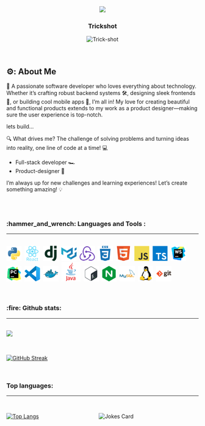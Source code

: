 <div id="header" align="center">
  <img src="https://media.giphy.com/media/l0HlTy9x8FZo0XO1i/giphy.gif?cid=790b7611oouk4plnzfptw8te7rxrkuu2aow7yqmrkg021oyg&ep=v1_gifs_search&rid=giphy.gif&ct=g" width="300"/>
<h3>Trickshot </h3>
  <img src="https://komarev.com/ghpvc/?username=Trick-shot&label=Profile%20views&color=0e75b6&style=flat" alt="Trick-shot" /> 
</div>
<br/>
<br/>
<h2>⚙️: About Me</h2>
<p>👋 A passionate software developer who loves everything about technology. Whether it’s crafting robust backend systems 🛠️, designing sleek frontends 🎨, or building cool mobile apps 📱, I’m all in! My love for creating beautiful and functional products extends to my work as a product designer—making sure the user experience is top-notch.

lets build...

🔍 What drives me? The challenge of solving problems and turning ideas into reality, one line of code at a time! 💻<br>
<ul>
  <li>Full-stack developer 🏎️</li>
  <li>Product-designer 🎨</li>
</ul>

I’m always up for new challenges and learning experiences! Let’s create something amazing!  💡</p>
<br/>
<br/>
<h3 align="left">:hammer_and_wrench: Languages and Tools :</h3>
<hr/>
<br/>
  <div>
  <img src="https://github.com/devicons/devicon/blob/master/icons/python/python-original.svg" title="python" alt="python" width="40" height="40"/>&nbsp;
  <img src="https://github.com/devicons/devicon/blob/master/icons/react/react-original-wordmark.svg" title="React" alt="React" width="40" height="40"/>&nbsp;
  <img src="https://github.com/devicons/devicon/blob/master/icons/django/django-plain.svg" title="django" alt="django" width="40" height="40"/>&nbsp;
  <img src="https://github.com/devicons/devicon/blob/master/icons/materialui/materialui-original.svg" title="Material UI" alt="Material UI" width="40" height="40"/>&nbsp;
  <img src="https://github.com/devicons/devicon/blob/master/icons/redux/redux-original.svg" title="Redux" alt="Redux " width="40" height="40"/>&nbsp;
  <img src="https://github.com/devicons/devicon/blob/master/icons/css3/css3-plain-wordmark.svg"  title="CSS3" alt="CSS" width="40" height="40"/>&nbsp;
  <img src="https://github.com/devicons/devicon/blob/master/icons/html5/html5-original.svg" title="HTML5" alt="HTML" width="40" height="40"/>&nbsp;
  <img src="https://github.com/devicons/devicon/blob/master/icons/javascript/javascript-original.svg" title="JavaScript" alt="JavaScript" width="40" height="40"/>&nbsp;  
  <img src="https://github.com/devicons/devicon/blob/master/icons/typescript/typescript-original.svg" title="typescript" alt="typescript" width="40" height="40"/>&nbsp;
  <img src="https://github.com/devicons/devicon/blob/master/icons/webstorm/webstorm-original.svg" title="django-rest-framework" alt="django-rest-framework" width="40" height="40"/>&nbsp;
     <img src="https://github.com/devicons/devicon/blob/master/icons/pycharm/pycharm-original.svg?short_path=17fee95" title="pycharm" alt="pycharm" width="40" height="40"/>&nbsp;
  <img src="https://github.com/devicons/devicon/blob/master/icons/vscode/vscode-original.svg" title="vscode" alt="vscode" width="40" height="40"/>&nbsp;
  <img src="https://github.com/devicons/devicon/blob/master/icons/docker/docker-original.svg" title="docker"  alt="docker" width="40" height="40"/>&nbsp;
  <img src="https://github.com/devicons/devicon/blob/master/icons/java/java-original-wordmark.svg" title="Java"  alt="Java" width="50" height="50"/>&nbsp;
  <img src="https://github.com/devicons/devicon/blob/master/icons/bash/bash-original.svg" title="Bash"  alt="Bash" width="40" height="40"/>&nbsp;
  <img src="https://github.com/devicons/devicon/blob/master/icons/nginx/nginx-original.svg" title="Nginx"  alt="Nginx" width="40" height="40"/>&nbsp;
  <img src="https://github.com/devicons/devicon/blob/master/icons/mysql/mysql-original-wordmark.svg" title="MySQL"  alt="MySQL" width="40" height="40"/>&nbsp;
  <img src="https://github.com/devicons/devicon/blob/master/icons/linux/linux-original.svg" title="linux" alt="linux" width="40" height="40"/>&nbsp;
  <img src="https://github.com/devicons/devicon/blob/master/icons/git/git-original-wordmark.svg" title="Git" **alt="Git" width="40" height="40"/>
</div>
<br/>
<br/>
<h3 align="left">:fire: Github stats:</h3>
<hr>
<br/>
<picture>
  <source
    srcset="https://github-readme-stats.vercel.app/api?username=Trick-shot&show_icons=true&theme=tokyonight"
    media="(prefers-color-scheme: dark)"
  />
  <source
    srcset="https://github-readme-stats.vercel.app/api?username=Trick-shot&show_icons=true"
    media="(prefers-color-scheme: light), (prefers-color-scheme: no-preference)"
  />
  <img src="https://github-readme-stats.vercel.app/api?username=Trick-shot&show_icons=true" />
&nbsp;
&nbsp;
&nbsp;
</picture>

&nbsp;

[![GitHub Streak](https://github-readme-streak-stats.herokuapp.com?user=Trick-shot&theme=tokyonight-duo&hide_border=true)](https://git.io/streak-stats)

<br/>
<h3 align="left">Top languages:</h3>
<hr/>
<br/>
  
[![Top Langs](https://github-readme-stats.vercel.app/api/top-langs/?username=Trick-shot&layout=donut&theme=radical)](https://github.com/anuraghazra/github-readme-stats) &nbsp; &nbsp;  &nbsp; &nbsp; &nbsp; &nbsp; &nbsp; &nbsp; &nbsp; &nbsp; &nbsp; &nbsp; &nbsp; &nbsp; &nbsp; &nbsp; &nbsp; &nbsp; &nbsp; &nbsp;<img src="https://readme-jokes.vercel.app/api?theme=tokyonight" alt="Jokes Card" />


<!-- HTML -->

